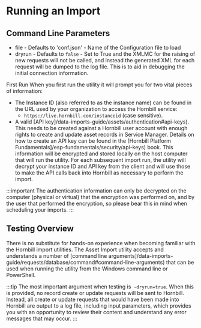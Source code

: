 # Running an Import

## Command Line Parameters

- file - Defaults to 'conf.json' - Name of the Configuration file to load
- dryrun - Defaults to `false` - Set to True and the XMLMC for the raising of new requests will not be called, and instead the generated XML for each request will be dumped to the log file. This is to aid in debugging the initial connection information.

First Run
When you first run the utility it will prompt you for two vital pieces of information:

- The Instance ID (also referred to as the instance name) can be found in the URL used by your organization to access the Hornbill service:
    - `https://live.hornbill.com/instanceid` (case sensitive).
- A valid [API key]/data-imports-guide/assets/authentication#api-keys). This needs to be created against a Hornbill user account with enough rights to create and update asset records in Service Manager. Details on how to create an API key can be found in the [Hornbill Platform Fundamentals]/esp-fundamentals/security/api-keys) book.
This information will be encrypted and stored locally on the host computer that will run the utility. For each subsequent import run, the utility will decrypt your instance ID and API key from the client and will use those to make the API calls back into Hornbill as necessary to perform the import.

:::important
The authentication information can only be decrypted on the computer (physical or virtual) that the encryption was performed on, and by the user that performed the encryption, so please bear this in mind when scheduling your imports.
:::

## Testing Overview
There is no substitute for hands-on experience when becoming familiar with the Hornbill import utilities. The Asset Import utility accepts and understands a number of [command line arguments]/data-imports-guide/requests/database/command#command-line-arguments) that can be used when running the utility from the Windows command line or PowerShell.

:::tip
The most important argument when testing is` -dryrun=true`. When this is provided, no record create or update requests will be sent to Hornbill. Instead, all create or update requests that would have been made into Hornbill are output to a log file, including input parameters, which provides you with an opportunity to review their content and understand any error messages that may occur.
:::